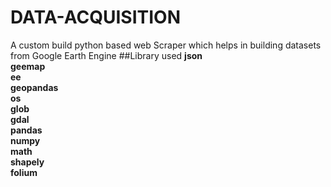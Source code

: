 # DATA-ACQUISITION
A custom build python based web Scraper which helps in building datasets from Google Earth Engine
##Library used 
**json**<br />
**geemap**<br /> 
**ee**<br />
**geopandas**<br />
**os**<br /> 
**glob**<br />
**gdal**<br /> 
**pandas**<br /> 
**numpy**<br /> 
**math**<br />
**shapely**<br /> 
**folium**<br />

